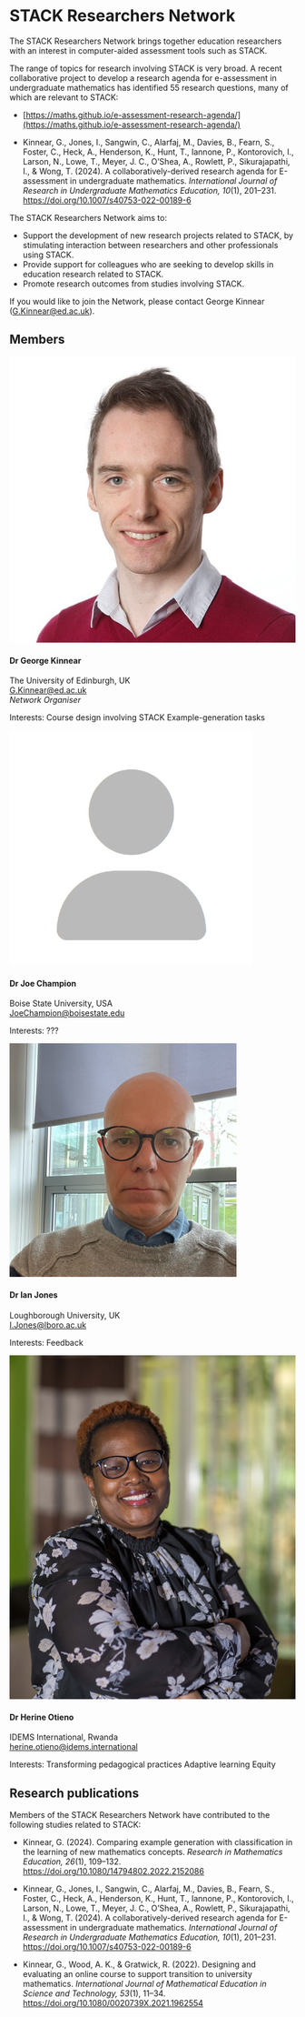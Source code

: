 # STACK Researchers Network

The STACK Researchers Network brings together education researchers with an interest in computer-aided assessment tools such as STACK.

The range of topics for research involving STACK is very broad. A recent collaborative project to develop a research agenda for e-assessment in undergraduate mathematics has identified 55 research questions, many of which are relevant to STACK: 

 * [https://maths.github.io/e-assessment-research-agenda/](https://maths.github.io/e-assessment-research-agenda/)
 
 * Kinnear, G., Jones, I., Sangwin, C., Alarfaj, M., Davies, B., Fearn, S., Foster, C., Heck, A., Henderson, K., Hunt, T., Iannone, P., Kontorovich, I., Larson, N., Lowe, T., Meyer, J. C., O’Shea, A., Rowlett, P., Sikurajapathi, I., & Wong, T. (2024). A collaboratively-derived research agenda for E-assessment in undergraduate mathematics. _International Journal of Research in Undergraduate Mathematics Education, 10_(1), 201–231. <https://doi.org/10.1007/s40753-022-00189-6>

The STACK Researchers Network aims to:

* Support the development of new research projects related to STACK, by stimulating interaction between researchers and other professionals using STACK.
* Provide support for colleagues who are seeking to develop skills in education research related to STACK.
* Promote research outcomes from studies involving STACK.

If you would like to join the Network, please contact George Kinnear (<a href="mailto:G.Kinnear@ed.ac.uk">G.Kinnear@ed.ac.uk</a>).


## Members

<div class="row">
	<div class="col-md-auto"><img class="img-profile-pic" src="../../img/people/George-Kinnear.jpg" alt="George Kinnear"></div>
    <div class="col">
		<h4>Dr George Kinnear</h4>
		<p>The University of Edinburgh, UK<br />
		  <a href="mailto:G.Kinnear@ed.ac.uk">G.Kinnear@ed.ac.uk</a><br />
		  <em>Network Organiser</em>
		</p>
		<p>Interests:
			<span class="badge badge-pill badge-light">Course design involving STACK</span> 
			<span class="badge badge-pill badge-light">Example-generation tasks</span>
		</p>
	</div>
</div>
	

<div class="row">
	<div class="col-md-auto"><img class="img-profile-pic" src="../../img/people/Placeholder.jpg" alt="Joe Champion"></div>
    <div class="col">
		<h4>Dr Joe Champion</h4>
		<p>Boise State University, USA<br />
		  <a href="mailto:JoeChampion@boisestate.edu">JoeChampion@boisestate.edu</a>
		</p>
		<p>Interests:
			<span class="badge badge-pill badge-light">???</span> 
		</p>
	</div>
</div>

<div class="row">
	<div class="col-md-auto"><img class="img-profile-pic" src="../../img/people/Ian-Jones.png" alt="Ian Jones"></div>
    <div class="col">
		<h4>Dr Ian Jones</h4>
		<p>Loughborough University, UK<br />
		  <a href="mailto:I.Jones@lboro.ac.uk">I.Jones@lboro.ac.uk</a>
		</p>
		<p>Interests:
			<span class="badge badge-pill badge-light">Feedback</span> 
		</p>
	</div>
</div>

<div class="row">
	<div class="col-md-auto"><img class="img-profile-pic" src="../../img/people/Herine-Otieno.jpg" alt="Herine Otieno"></div>
    <div class="col">
		<h4>Dr Herine Otieno</h4>
		<p>IDEMS International, Rwanda<br />
		  <a href="mailto:herine.otieno@idems.international">herine.otieno@idems.international</a>
		</p>
		<p>Interests:
			<span class="badge badge-pill badge-light">Transforming pedagogical practices</span> 
			<span class="badge badge-pill badge-light">Adaptive learning</span> 
			<span class="badge badge-pill badge-light">Equity</span> 
		</p>
	</div>
</div>


## Research publications

Members of the STACK Researchers Network have contributed to the following studies related to STACK:

* Kinnear, G. (2024). Comparing example generation with classification in the learning of new mathematics concepts. _Research in Mathematics Education, 26_(1), 109–132. <https://doi.org/10.1080/14794802.2022.2152086>

* Kinnear, G., Jones, I., Sangwin, C., Alarfaj, M., Davies, B., Fearn, S., Foster, C., Heck, A., Henderson, K., Hunt, T., Iannone, P., Kontorovich, I., Larson, N., Lowe, T., Meyer, J. C., O’Shea, A., Rowlett, P., Sikurajapathi, I., & Wong, T. (2024). A collaboratively-derived research agenda for E-assessment in undergraduate mathematics. _International Journal of Research in Undergraduate Mathematics Education, 10_(1), 201–231. <https://doi.org/10.1007/s40753-022-00189-6>

* Kinnear, G., Wood, A. K., & Gratwick, R. (2022). Designing and evaluating an online course to support transition to university mathematics. _International Journal of Mathematical Education in Science and Technology, 53_(1), 11–34. <https://doi.org/10.1080/0020739X.2021.1962554>
